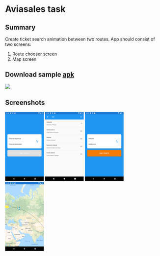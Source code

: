 # Aviasales task

## Summary
Create ticket search animation between two routes.
App should consist of two screens:
1. Route chooser screen
2. Map screen

## Download sample [apk](./aviasales.apk)
<img src="screenshots/sample.gif" width="25%" />

## Screenshots

<img src="screenshots/location_screen1.png" width="25%" />
<img src="screenshots/search_screen.png" width="25%" />
<img src="screenshots/location_screen2.png" width="25%" />
<img src="screenshots/map_screen.png" width="25%" />